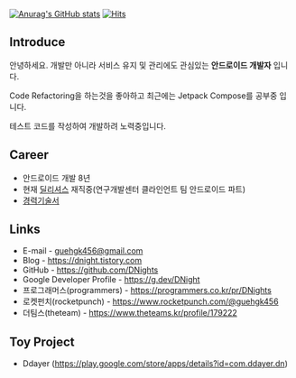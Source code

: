 [![Anurag's GitHub stats](https://github-readme-stats.vercel.app/api?username=DNights)](https://github.com/anuraghazra/github-readme-stats)
[![Hits](https://hits.seeyoufarm.com/api/count/incr/badge.svg?url=https%3A%2F%2Fgithub.com%2Fgjbae1212%2Fhit-counter)](https://hits.seeyoufarm.com)                    

## Introduce
안녕하세요. 개발만 아니라 서비스 유지 및 관리에도 관심있는 __안드로이드 개발자__ 입니다.

Code Refactoring을 하는것을 좋아하고 최근에는 Jetpack Compose를 공부중 입니다.

테스트 코드를 작성하여 개발하려 노력중입니다.

## Career
- 안드로이드 개발 8년
- 현재 [딜리셔스](https://dealicious.kr) 재직중(연구개발센터 클라인언트 팀 안드로이드 파트)
- [경력기술서](https://github.com/DNights/DNights/blob/main/Career.md)

## Links
- E-mail - guehgk456@gmail.com
- Blog - https://dnight.tistory.com
- GitHub - https://github.com/DNights
- Google Developer Profile - https://g.dev/DNight
- 프로그래머스(programmers) - https://programmers.co.kr/pr/DNights
- 로켓펀치(rocketpunch) - https://www.rocketpunch.com/@guehgk456
- 더팀스(theteam) - https://www.theteams.kr/profile/179222

## Toy Project
- Ddayer (https://play.google.com/store/apps/details?id=com.ddayer.dn)
